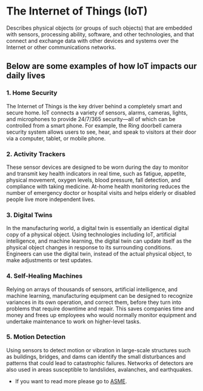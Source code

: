 # The Internet of Things (IoT)
Describes physical objects (or groups of such objects) that are embedded with sensors, processing ability, software, and other technologies, and that connect and exchange data with other devices and systems over the Internet or other communications networks.



## Below are some examples of how IoT impacts our daily lives

### 1. Home Security
The Internet of Things is the key driver behind a completely smart and secure home. IoT connects a variety of sensors, alarms, cameras, lights, and microphones to provide 24/7/365 security—all of which can be controlled from a smart phone. For example, the Ring doorbell camera security system allows users to see, hear, and speak to visitors at their door via a computer, tablet, or mobile phone.

### 2. Activity Trackers
These sensor devices are designed to be worn during the day to monitor and transmit key health indicators in real time, such as fatigue, appetite, physical movement, oxygen levels, blood pressure, fall detection, and compliance with taking medicine. At-home health monitoring reduces the number of emergency doctor or hospital visits and helps elderly or disabled people live more independent lives.

### 3. Digital Twins
In the manufacturing world, a digital twin is essentially an identical digital copy of a physical object. Using technologies including IoT, artificial intelligence, and machine learning, the digital twin can update itself as the physical object changes in response to its surrounding conditions. Engineers can use the digital twin, instead of the actual physical object, to make adjustments or test updates. 

### 4. Self-Healing Machines
Relying on arrays of thousands of sensors, artificial intelligence, and machine learning, manufacturing equipment can be designed to recognize variances in its own operation, and correct them, before they turn into problems that require downtime and repair. This saves companies time and money and frees up employees who would normally monitor equipment and undertake maintenance to work on higher-level tasks.

### 5. Motion Detection
Using sensors to detect motion or vibration in large-scale structures such as buildings, bridges, and dams can identify the small disturbances and patterns that could lead to catastrophic failures. Networks of detectors are also used in areas susceptible to landslides, avalanches, and earthquakes.
* If you want to read more please go to [ASME](https://www.asme.org/topics-resources/content/10-best-iot-examples-in-2020).
